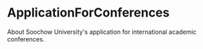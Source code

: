 # ApplicationForConferences
About Soochow University's application for international academic conferences. 
